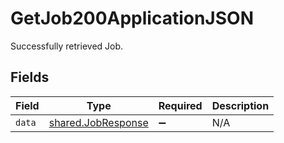 # GetJob200ApplicationJSON

Successfully retrieved Job.


## Fields

| Field                                                    | Type                                                     | Required                                                 | Description                                              |
| -------------------------------------------------------- | -------------------------------------------------------- | -------------------------------------------------------- | -------------------------------------------------------- |
| `data`                                                   | [shared.JobResponse](../../models/shared/jobresponse.md) | :heavy_minus_sign:                                       | N/A                                                      |